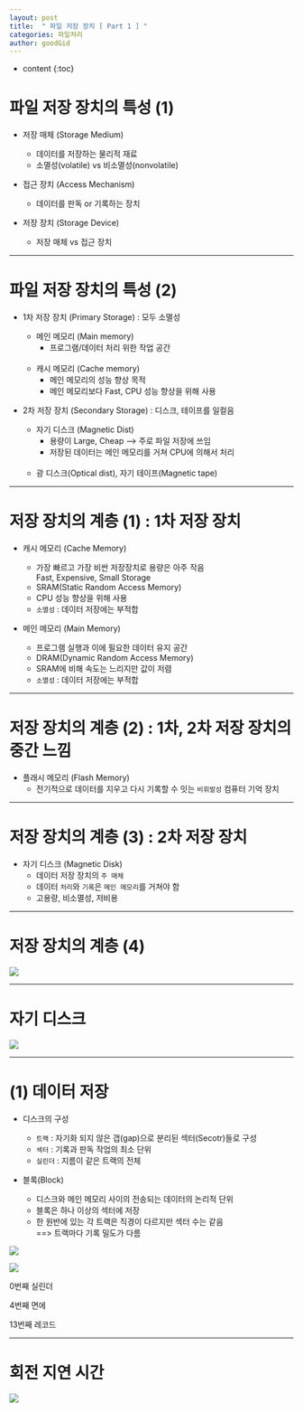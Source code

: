 ```yaml
---
layout: post
title:  " 파일 저장 장치 [ Part 1 ] "
categories: 파일처리
author: goodGid
---
```

* content
{:toc}


# 파일 저장 장치의 특성 (1)

* 저장 매체 (Storage Medium)
    - 데이터를 저장하는 물리적 재료
    - 소멸성(volatile) vs 비소멸성(nonvolatile)

* 접근 장치 (Access Mechanism)
    - 데이터를 판독 or 기록하는 장치

* 저장 장치 (Storage Device)
    - 저장 매체 vs 접근 장치



---

# 파일 저장 장치의 특성 (2)

* 1차 저장 장치 (Primary Storage) : 모두 소멸성
    - 메인 메모리 (Main memory)
        - 프로그램/데이터 처리 위한 작업 공간
    <br>

    - 캐시 메모리 (Cache memory)
        - 메인 메모리의 성능 향상 목적
        - 메인 메모리보다 Fast, CPU 성능 향상을 위해 사용


* 2차 저장 장치 (Secondary Storage) : 디스크, 테이프를 일컬음
    - 자기 디스크 (Magnetic Dist)
        - 용량이 Large, Cheap --> 주로 파일 저장에 쓰임
        - 저장된 데이터는 메인 메모리를 거쳐 CPU에 의해서 처리
    <br>
    
    - 광 디스크(Optical dist), 자기 테이프(Magnetic tape)
    

---


# 저장 장치의 계층 (1) : 1차 저장 장치

* 캐시 메모리 (Cache Memory)
    - 가장 빠르고 가장 비싼 저장장치로 용량은 아주 작음 <br> Fast, Expensive, Small Storage
    - SRAM(Static Random Access Memory)
    - CPU 성능 향상을 위해 사용
    - `소멸성` : 데이터 저장에는 부적합

* 메인 메모리 (Main Memory)
    - 프로그램 실행과 이에 필요한 데이터 유지 공간
    - DRAM(Dynamic Random Access Memory)
    - SRAM에 비해 속도는 느리지만 값이 저렴
    - `소멸성` : 데이터 저장에는 부적합

---

# 저장 장치의 계층 (2) : 1차, 2차 저장 장치의 중간 느낌

* 플래시 메모리 (Flash Memory)
    - 전기적으로 데이터를 지우고 다시 기록할 수 잇는 `비휘발성` 컴퓨터 기억 장치

---

# 저장 장치의 계층 (3) : 2차 저장 장치

* 자기 디스크 (Magnetic Disk)
    - 데이터 저장 장치의 `주 매체`
    - 데이터 `처리`와 `기록`은 `메인 메모리`를 거쳐야 함
    - 고용량, 비소멸성, 저비용


---


# 저장 장치의 계층 (4)


![](/assets/img/file_processing/fp_sd_1_1.png)





---

# 자기 디스크


![](/assets/img/file_processing/fp_sd_1_2.png)




---

# (1) 데이터 저장

* 디스크의 구성
    - `트랙` : 자기화 되지 않은 갭(gap)으로 분리된 섹터(Secotr)들로 구성
    - `섹터` : 기록과 판독 작업의 최소 단위
    - `실린더` : 지름이 같은 트랙의 전체

* 블록(Block)
    - 디스크와 메인 메모리 사이의 전송되는 데이터의 논리적 단위
    - 블록은 하나 이상의 섹터에 저장
    - 한 원반에 있는 각 트랙은 직경이 다르지만 섹터 수는 같음 <br> ==> 트랙마다 기록 밀도가 다름
    

![](/assets/img/file_processing/fp_sd_1_3.png)





![](/assets/img/file_processing/fp_sd_1_4.png)



0번째 실린더

4번째 면에

13번째 레코드

---  

# 회전 지연 시간


![](/assets/img/file_processing/fp_sd_1_5.png)





